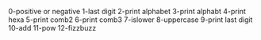 0-positive or negative
1-last digit
2-print alphabet
3-print alphabt
4-print hexa
5-print comb2
6-print comb3
7-islower
8-uppercase
9-print last digit
10-add
11-pow
12-fizzbuzz
